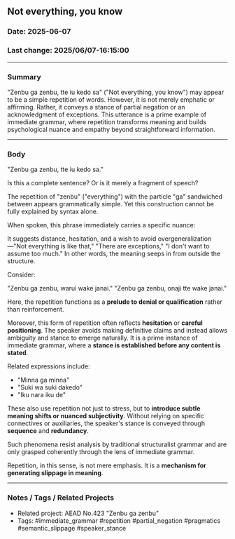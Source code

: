 ## Not everything, you know

### Date: 2025-06-07

### Last change: 2025/06/07-16:15:00

---

### Summary

"Zenbu ga zenbu, tte iu kedo sa" ("Not everything, you know") may appear to be a simple repetition of words. However, it is not merely emphatic or affirming. Rather, it conveys a stance of partial negation or an acknowledgment of exceptions. This utterance is a prime example of immediate grammar, where repetition transforms meaning and builds psychological nuance and empathy beyond straightforward information.

---

### Body

"Zenbu ga zenbu, tte iu kedo sa."

Is this a complete sentence? Or is it merely a fragment of speech?

The repetition of "zenbu" ("everything") with the particle "ga" sandwiched between appears grammatically simple. Yet this construction cannot be fully explained by syntax alone.

When spoken, this phrase immediately carries a specific nuance:

It suggests distance, hesitation, and a wish to avoid overgeneralization—"Not everything is like that," "There are exceptions," "I don't want to assume too much." In other words, the meaning seeps in from outside the structure.

Consider:

"Zenbu ga zenbu, warui wake janai."
"Zenbu ga zenbu, onaji tte wake janai."

Here, the repetition functions as a **prelude to denial or qualification** rather than reinforcement.

Moreover, this form of repetition often reflects **hesitation** or **careful positioning**. The speaker avoids making definitive claims and instead allows ambiguity and stance to emerge naturally. It is a prime instance of immediate grammar, where a **stance is established before any content is stated**.

Related expressions include:

- "Minna ga minna"
- "Suki wa suki dakedo"
- "Iku nara iku de"

These also use repetition not just to stress, but to **introduce subtle meaning shifts or nuanced subjectivity**. Without relying on specific connectives or auxiliaries, the speaker's stance is conveyed through **sequence** and **redundancy**.

Such phenomena resist analysis by traditional structuralist grammar and are only grasped coherently through the lens of immediate grammar.

Repetition, in this sense, is not mere emphasis. It is a **mechanism for generating slippage in meaning**.

---

### Notes / Tags / Related Projects

- Related project: AEAD No.423 "Zenbu ga zenbu"
- Tags: #immediate_grammar #repetition #partial_negation #pragmatics #semantic_slippage #speaker_stance
